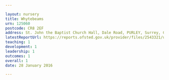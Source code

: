 ```yaml
---

layout: nursery
title: Whytebeams
urn: 125060
postcode: CR8 2EF
address: St. John the Baptist Church Hall, Dale Road, PURLEY, Surrey, CR8 2EF
latestReportUrl: https://reports.ofsted.gov.uk/provider/files/2543321/urn/125060.pdf
teaching: 1
development: 1
leadership: 1
outcomes: 1
overall: 1
date: 28 January 2016

---
```

